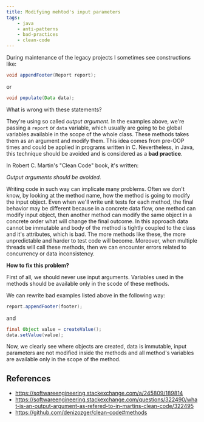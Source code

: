 ```yaml
---
title: Modifying mehtod's input parameters
tags:
    - java
    - anti-patterns
    - bad-practices
    - clean-code
---
```


During maintenance of the legacy projects I sometimes see constructions like:

```java
void appendFooter(Report report);
```

or

```java
void populate(Data data);
```

What is wrong with these statements?

They're using so called *output argument*. In the examples above, we're passing a `report` or `data` variable, which usually are going to be global variables available in the scope of the whole class. These methods takes them as an argument and modify them. This idea comes from pre-OOP times and could be applied in programs written in C. Nevertheless, in Java, this technique should be avoided and is considered as a **bad practice**.

In Robert C. Martin's "Clean Code" book, it's written:

*Output arguments should be avoided.*

Writing code in such way can implicate many problems. Often we don't know, by looking at the method name, how the method is going to modify the input object. Even when we'll write unit tests for each method, the final behavior may be different because in a concrete data flow, one method can modify input object, then another method can modify the same object in a concrete order what will change the final outcome. In this approach data cannot be immutable and body of the method is tightly coupled to the class and it's attributes, which is bad. The more methods like these, the more unpredictable and harder to test code will become. Moreover, when multiple threads will call these methods, then we can encounter errors related to concurrency or data inconsistency.

**How to fix this problem?**

First of all, we should never use input arguments. Variables used in the methods should be available only in the scode of these methods.

We can rewrite bad examples listed above in the following way:

```java
report.appendFooter(footer);
```

and

```java
final Object value = createValue();
data.setValue(value);
```

Now, we clearly see where objects are created, data is immutable, input parameters are not modified inside the methods and all method's variables are available only in the scope of the method.

## References
- https://softwareengineering.stackexchange.com/a/245809/189814
- https://softwareengineering.stackexchange.com/questions/322490/what-is-an-output-argument-as-refered-to-in-martins-clean-code/322495
- https://github.com/denizozger/clean-code#methods
